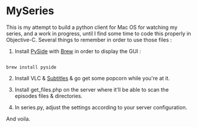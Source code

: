 MySeries
========

This is my attempt to build a python client for Mac OS for watching my series, and a work in progress, until I find some time to code this properly in Objective-C. Several things to remember in order to use those files :

1. Install [PySide](http://qt-project.org/wiki/PySide) with [Brew](http://brew.sh) in order to display the GUI :

<code>
brew install pyside
</code>

2. Install VLC & [Subtitles](http://subtitlesapp.com) & go get some popcorn while you're at it.

3. Install get_files.php on the server where it'll be able to scan the episodes files & directories.

4. In series.py, adjust the settings according to your server configuration.

And voila.
